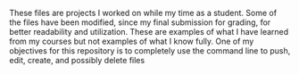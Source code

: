 These files are projects I worked on while my time as a student. Some of the files have been modified, since my final submission for grading, for better readability and utilization. These are examples of what I have learned from my courses but not examples of what I know fully.
One of my objectives for this repository is to completely use the command line to push, edit, create, and possibly delete files

